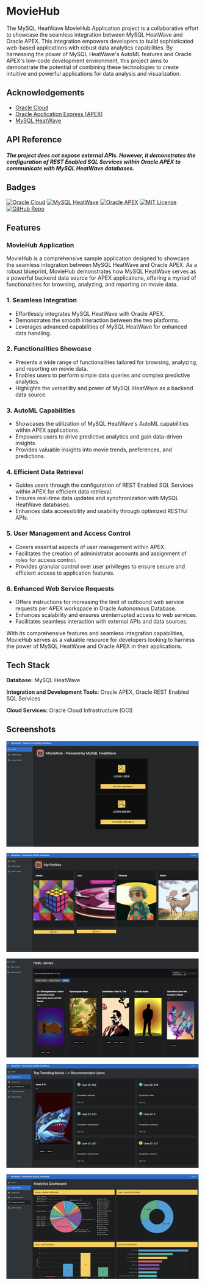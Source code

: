 
# MovieHub

The MySQL HeatWave MovieHub Application project is a collaborative effort to showcase the seamless integration between MySQL HeatWave and Oracle APEX. This integration empowers developers to build sophisticated web-based applications with robust data analytics capabilities. By harnessing the power of MySQL HeatWave's AutoML features and Oracle APEX's low-code development environment, this project aims to demonstrate the potential of combining these technologies to create intuitive and powerful applications for data analysis and visualization.

## Acknowledgements

 - [Oracle Cloud](https://docs.oracle.com/en/cloud/get-started/index.html)
 - [Oracle Application Express (APEX)](https://docs.oracle.com/cd/E17781_01/doc.112/e18644/intro_app.htm#TDPAX01000)
 - [MySQL HeatWave](https://www.mysql.com/products/mysqlheatwave/)


## API Reference

##### The project does not expose external APIs. However, it demonstrates the configuration of REST Enabled SQL Services within Oracle APEX to communicate with MySQL HeatWave databases.




## Badges


[![Oracle Cloud](https://img.shields.io/badge/Cloud-Oracle-orange)](https://cloud.oracle.com/)
[![MySQL HeatWave](https://img.shields.io/badge/Database-MySQL%20HeatWave-blue)](https://www.mysql.com/products/heatwave/)
[![Oracle APEX](https://img.shields.io/badge/Platform-Oracle%20APEX-yellow)](https://apex.oracle.com/)
[![MIT License](https://img.shields.io/badge/License-MIT-green.svg)](https://choosealicense.com/licenses/mit/)
[![GitHub Repo](https://img.shields.io/badge/GitHub-Repo-brightgreen)](https://github.com/your-username/your-repo)


## Features
### MovieHub  Application

MovieHub is a comprehensive sample application designed to showcase the seamless integration between MySQL HeatWave and Oracle APEX. As a robust blueprint, MovieHub demonstrates how MySQL HeatWave serves as a powerful backend data source for APEX applications, offering a myriad of functionalities for browsing, analyzing, and reporting on movie data.


### 1. Seamless Integration
- Effortlessly integrates MySQL HeatWave with Oracle APEX.
- Demonstrates the smooth interaction between the two platforms.
- Leverages advanced capabilities of MySQL HeatWave for enhanced data handling.

### 2. Functionalities Showcase
- Presents a wide range of functionalities tailored for browsing, analyzing, and reporting on movie data.
- Enables users to perform simple data queries and complex predictive analytics.
- Highlights the versatility and power of MySQL HeatWave as a backend data source.

### 3. AutoML Capabilities
- Showcases the utilization of MySQL HeatWave's AutoML capabilities within APEX applications.
- Empowers users to drive predictive analytics and gain data-driven insights.
- Provides valuable insights into movie trends, preferences, and predictions.

### 4. Efficient Data Retrieval
- Guides users through the configuration of REST Enabled SQL Services within APEX for efficient data retrieval.
- Ensures real-time data updates and synchronization with MySQL HeatWave databases.
- Enhances data accessibility and usability through optimized RESTful APIs.

### 5. User Management and Access Control
- Covers essential aspects of user management within APEX.
- Facilitates the creation of administrator accounts and assignment of roles for access control.
- Provides granular control over user privileges to ensure secure and efficient access to application features.

### 6. Enhanced Web Service Requests
- Offers instructions for increasing the limit of outbound web service requests per APEX workspace in Oracle Autonomous Database.
- Enhances scalability and ensures uninterrupted access to web services.
- Facilitates seamless interaction with external APIs and data sources.

With its comprehensive features and seamless integration capabilities, MovieHub serves as a valuable resource for developers looking to harness the power of MySQL HeatWave and Oracle APEX in their applications.
## Tech Stack

**Database:** MySQL HeatWave

**Integration and Development Tools:** Oracle APEX, Oracle REST Enabled SQL Services

**Cloud Services:** Oracle Cloud Infrastructure (OCI)



## Screenshots

![App Screenshot](images/Login.png)

![App Screenshot](images/Profiles.png)

![App Screenshot](images/Recommendation.png)

![App Screenshot](images/Top_Trending_Movie.png)

![App Screenshot](images/Analytics_Dashboard.png)


